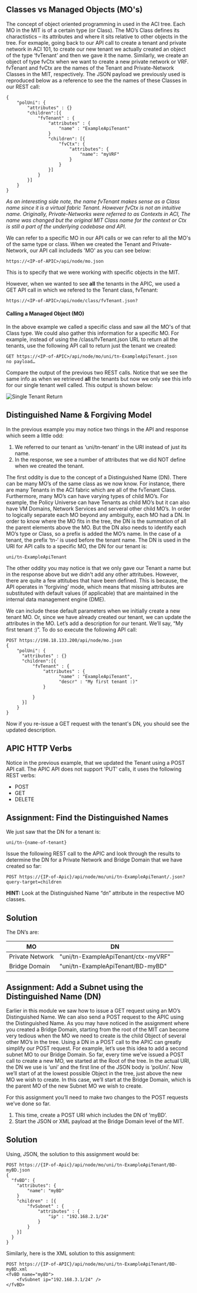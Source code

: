 ## Classes vs Managed Objects (MO's)

The concept of object oriented programming in used in the ACI tree. Each MO in the MIT is of a certain type (or Class).  The MO’s Class defines its charactistics – its attributes and where it sits relative to other objects in the tree.  For exmaple, going back to our API call to create a tenant and private network in ACI 101, to create our new tenant we actually created an object of the type ‘fvTenant’ and then we gave it the name.  Similarly, we create an object of type fvCtx when we want to create a new private network or VRF.  fvTenant and fvCtx are the names of the Tenant and Private-Network Classes in the MIT, respectively.  The JSON payload we previously used is reproduced below as a reference to see the the names of these Classes in our REST call:

```
{
	"polUni": {
        "attributes" : {}
      	"children":[{
          	"fvTenant" : {
              	"attributes" : {
                  	"name" : "ExampleApiTenant"
              	}
              	"children": [{
              		"fvCtx": {
                        "attributes": {
                            "name": "myVRF"
                        }
                    }
              	}]
          	}
      	}]
	}
}
```

*As an interesting side note, the name fvTenant makes sense as a Class name since it is a virtual fabric Tenant. However fvCtx is not an intuitive name.  Originally, Private-Networks were referred to as Contexts in ACI, The name was changed but the original MIT Class name for the context or Ctx is still a part of the underlying codebase and API.*

We can refer to a specific MO in our API calls or we can refer to all the MO's of the same type or class. When we created the Tenant and Private-Network, our API call includeds 'MO' as you can see below:

```
https://<IP-of-APIC>/api/node/mo.json
```

This is to specify that we were working with specific objects in the MIT.

However, when we wanted to see **all** the tenants in the APIC, we used a GET API call in which we refered to the Tenant class, fvTenant:

```
https://<IP-of-APIC>/api/node/class/fvTenant.json?
```  

#### Calling a Managed Object (MO)

In the above example we called a specific class and saw all the MO's of that Class type.  We could also gather this information for a specific MO. For example, instead of using the /class/fvTenant.json URL to return all the tenants, use the following API call to return just the tenant we created:

```
GET https://<IP-of-APIC>/api/node/mo/uni/tn-ExampleApiTenant.json
no payload…
```


Compare the output of the previous two REST calls. Notice that we see the same info as when we retrieved **all** the tenants but now we only see this info for our single tenant well called.  This output is shown below:

![Single Tenant Return](https://github.com/bgosselin/ACI-Learning-Modules/blob/master/Foundation/Module%202%20-%20API%20Overview/Content/tenantAPIReturn.png)

## Distinguished Name & Forgiving Model

In the previous example you may notice two things in the API and response which seem a little odd:
1. We referred to our tenant as ‘uni/tn-tenant’ in the URI instead of just its name.
2. In the response, we see a number of attributes that we did NOT define when we created the tenant.

The first oddity is due to the concept of a Distinguished Name (DN).  There can be many MO’s of the same class as we now know. For instance, there are many Tenants in the ACI fabric which are all of the fvTenant Class.  Furthermore, many MO’s can have varying types of child MO’s. For example, the Policy Universe can have Tenants as child MO’s but it can also have VM Domains, Network Services and serveral other child MO’s. In order to logically separate each MO beyond any ambiguity, each MO had a DN.  In order to know where the MO fits in the tree, the DN is the summation of all the parent elements above the MO.  But the DN also needs to identify each MO’s type or Class, so a prefix is added the MO’s name.  In the case of a tenant, the prefix ‘tn-‘ is used before the tenant name. The DN is used in the URI for API calls to a specific MO, the DN for our tenant is:

```
uni/tn-ExampleApiTenant
```

The other oddity you may notice is that we only gave our Tenant a name but in the response above but we didn't add any other attritubes. However, there are quite a few attitubes that have been defined.  This is because, the API operates in 'forgiving' mode, which means that missing attributes are substituted with default values (if applicable) that are maintained in the internal data management engine (DME).

We can include these default parameters when we initially create a new tenant MO.  Or, since we have already created our tenant, we can update the attributes in the MO. Let’s add a description for our tenant.  We’ll say, “My first tenant :)”.  To do so execute the following API call:

```
POST https://198.18.133.200/api/node/mo.json
{
	"polUni": {
      "attributes" : {}  
      "children":[{
          "fvTenant" : {
              "attributes" : {
                  	"name" : "ExampleApiTenant",
                    "descr" : "My first tenant :)"
              }
              
          }
      }]
	}
} 
```

Now if you re-issue a GET request with the tenant's DN, you should see the updated description.

## APIC HTTP Verbs

Notice in the previous example, that we updated the Tenant using a POST API call.  The APIC API does not support 'PUT' calls, it uses the following REST verbs:
- POST
- GET
- DELETE

## Assignment: Find the Distinguished Names

We just saw that the DN for a tenant is:

```
uni/tn-{name-of-tenant}
```

Issue the following REST call to the APIC and look through the results to determine the DN for a Private Network and Bridge Domain that we have created so far:

```
POST https://{IP-of-Apic}/api/node/mo/uni/tn-ExampleApiTenant/.json?query-target=children
```

**HINT:** Look at the Distinguished Name “dn” attribute in the respective MO classes.

## Solution

The DN’s are:

MO | DN |
---| ---
Private Network | "uni/tn-ExampleApiTenant/ctx-myVRF"
Bridge Domain | "uni/tn-ExampleApiTenant/BD-myBD"

## Assignment: Add a Subnet using the Distinguished Name (DN)

Earlier in this module we saw how to issue a GET request using an MO’s Distinguished Name.  We can also send a POST request to the APIC using the Distinguished Name.  As you may have noticed in the assignment where you created a Bridge Domain, starting from the root of the MIT can become very tedious when the MO we need to create is the child Object of several other MO’s in the tree.  Using a DN in a POST call to the APIC can greatly simplify our POST request. For example, let’s use this idea to add a second subnet MO to our Bridge Domain.  So far, every time we’ve issued a POST call to create a new MO, we started at the Root of the tree. In the actual URI, the DN we use is ‘uni’ and the first line of the JSON body is ‘polUni’. Now we’ll start of at the lowest possible Object in the tree, just above the new MO we wish to create.  In this case, we’ll start at the Bridge Domain, which is the parent MO of the new Subnet MO we wish to create.

For this assignment you’ll need to make two changes to the POST requests we’ve done so far.

1.	This time, create a POST URI which includes the DN of ‘myBD’.
2.	Start the JSON or XML payload at the Bridge Domain level of the MIT.

## Solution

Using, JSON, the solution to this assignment would be:

```
POST https://{IP-of-Apic}/api/node/mo/uni/tn-ExampleApiTenant/BD-myBD.json
{ 
  "fvBD": {
  	"attributes": {
  		"name": "myBD"
  	}
  	"children" : [{
  		"fvSubnet" : {
  			"attributes" : {
  				"ip" : "192.168.2.1/24"
  			}
  		}  
  	}]
  }
}
```

Similarly, here is the XML solution to this assignment:

```
POST https://{IP-of-APIC}/api/node/mo/uni/tn-ExampleApiTenant/BD-myBD.xml 
<fvBD name="myBD">
	<fvSubnet ip="192.168.3.1/24" />
</fvBD>
```
